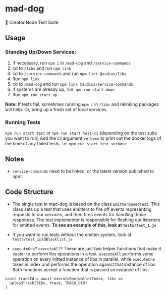 # mad-dog
🐶 Creator Node Test Suite

## Usage
### Standing Up/Down Services:
1. If necessary, run `npm i` in `/mad-dog` and `/service-commands`
2. cd to `/libs` and run `npm link`
3. cd to `/service-commands` and run `npm link @audius/libs`
4. Run `npm link`
5. cd to `/mad-dog` and run `npm link @audius/service-commands`
6. If systems are already up, run `npm run start down`
7. Run `npm run start up`

**Note:** If tests fail, sometimes running `npm i` in `/libs` and relinking packages will help. Or, bring up a fresh set of local services.

### Running Tests
`npm run start test` or `npm run start test-ci` (depending on the test suite you want to run)
Add the cli argument `verbose` to print out the docker logs of the time of any failed tests.
i.e. `npm run start test verbose`

## Notes
- `service-commands` need to be linked, or the latest version published to npm.

## Code Structure
- The single test in mad-dog is based on the class `EmitterBasedTest`. This class
sets up a test that uses emitters to fire off events representing requests to our services, and then fires events for handling those responess. The test implementer is responsible for fleshing out listeners for emitted events. **To see an example of this, look at `tests/test_1.js`**

- If you want to run tests without the emitter system, look at `tests/test_ipldBlacklist.js`

- `executeOne`? `executeAll`? These are just two helper functions that make it easier to perform libs operations in a test. `executeAll` performs some operation on every initted instance of libs in parallel, while `executeOne` takes in index and performs the operation against that instance of libs. Both functions accept a function that is passed an instance of libs:
```
const trackId = await executeOne(walletIndex, libs =>
  uploadTrack(libs, track, TRACK_DIR)
)
```
